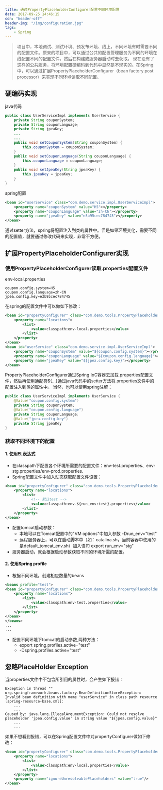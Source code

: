 ```yaml
---
title: 通过PropertyPlaceholderConfigurer配置不同环境配置
date: 2017-09-25 14:46:15
cdn: "header-off"
header-img: "/img/configuration.jpg"
tags:
	- Spring
---
```

> 项目中，本地调试、测试环境、预发布环境、线上，不同环境有时需要不同的配置文件。原来的项目中，可以通过公共的配置管理服务为不同的环境在线配置不同的配置文件，然后在构建或服务器启动时去获取。
> 现在没有了这样的公共服务，将环境配置硬编码到代码中显然是不现实的。在Spring中，可以通过扩展PropertyPlaceholderConfigurer（bean factory post processor）来实现不同环境读取不同配置。

## 硬编码实现
java代码
``` java
public class UserServiceImpl implements UserService {
    private String couponSystem;
    private String couponLanguage;
	private String jpeaKey;
	...
	...
	public void setCouponSystem(String couponSystem) {
        this.couponSystem = couponSystem;
    }
    public void setCouponLanguage(String couponLanguage) {
        this.couponLanguage = couponLanguage;
    }
    public void setJpeaKey(String jpeaKey) {
        this.jpeaKey = jpeaKey;
    }
}
```
spring配置
``` xml
<bean id="userService" class="com.demo.service.impl.UserServiceImpl">
	<property name="couponSystem" value="H5"></property>
	<property name="couponLanguage" value="zh-CN"></property>
	<property name="jpeaKey" value="e3b95cec784745"></property>
</bean>
```
通过setter方法，spring将配置注入到类的属性中。但是如果环境变化，需要不同的配置值，就要通过修改代码来实现，非常不方便。

## 扩展PropertyPlaceholderConfigurer实现

### 使用PropertyPlaceholderConfigurer读取.properties配置文件
env-local.properties
```
coupon.config.system=H5
coupon.config.language=zh-CN
jpea.config.key=e3b95cec784745
```
在spring的配置文件中可以做如下修改：
``` xml
<bean id="propertyConfigurer" class="com.demo.tools.PropertyPlaceholderConfigurer">
	<property name="locations">
		<list>
			<value>classpath:env-local.properties</value>
		</list>
	</property>
</bean>
<bean id="userService" class="com.demo.service.impl.UserServiceImpl">
	<property name="couponSystem" value="${coupon.config.system}"></property>
	<property name="couponLanguage" value="${coupon.config.language}"></property>
	<property name="jpeaKey" value="${jpea.config.key}"></property>
</bean>
```
PropertyPlaceholderConfigurer通过Spring IoC容器去加载.properties配置文件，然后再使用通配符${...}通过java代码中的setter方法将.properties文件中的配置注入到类的属性中。
当然，也可以使用spring注解：
``` java
public class UserServiceImpl implements UserService {
	@Value("coupon.config.system")
    private String couponSystem;
	@Value("coupon.config.language")
    private String couponLanguage;
	@Value("jpea.config.key")
	private String jpeaKey
}
```

### 获取不同环境下的配置
#### 1. 使用EL表达式
+ 在classpath下配置各个环境所需要的配置文件：env-test.properties、env-stg.properties/env-prod.properties.
+ Spring配置文件中加入动态获取配置文件设置：
``` xml
<bean id="propertyConfigurer" class="com.demo.tools.PropertyPlaceholderConfigurer">
	<property name="locations">
		<list>
			<!-- 默认test -->
			<value>classpath:env-${run_env:test}.properties</value>
		</list>
	</property>
</bean>
```
+ 配置tomcat启动参数：
	+ 本地可以在Tomcat配置中的"VM options"中加入参数 -Drun_env="test"
	+ 远程服务器上，可以在启动脚本中（如：catalina.sh，当前容器中使用的是default_tomcat_env.sh）加入语句 export run_env="stg"
+ 服务器启动，就会根据启动参数获取不同的环境所需的配置。

#### 2. 使用Spring profile
+ 根据不同环境，创建相应数量的beans
``` xml
<beans profile="test">
<bean id="propertyConfigurer" class="com.demo.tools.PropertyPlaceholderConfigurer">
	<property name="locations">
		<list>
			<value>classpath:env-test.properties</value>
		</list>
	</property>
</bean>
</beans>
...
...
```
+ 配置不同环境下tomcat的启动参数,两种方法：
	+ export spring.profiles.active="test"
	+ -Dspring.profiles.active="test"

## 忽略PlaceHolder Exception
当properties文件中不包含所引用的属性时，会产生如下报错：
``` console
Exception in thread "" org.springframework.beans.factory.BeanDefinitionStoreException: Invalid bean definition with name "userService" in class path resource [spring-resource-base.xml]:
	...
	...
Caused by: java.lang.IllegalArgumentException: Could not resolve placeholder 'jpea.config.value' in string value "${jpea.config.value}"
	...
	...
```
如果不想看到报错，可以在Spring配置文件中对propertyConfigurer做如下修改：
``` xml
<bean id="propertyConfigurer" class="com.demo.tools.PropertyPlaceholderConfigurer">
	<property name="locations">
		<list>
			<value>classpath:env-local.properties</value>
		</list>
	</property>
	<property name="ignoreUnresolvablePlaceholders" value="true"/>
</bean>
```
